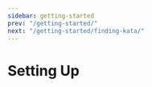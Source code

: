 ```yaml
---
sidebar: getting-started
prev: "/getting-started/"
next: "/getting-started/finding-kata/"
---
```


# Setting Up

<!--
TODO account details
TODO training setup
TODO selected languages
-->
